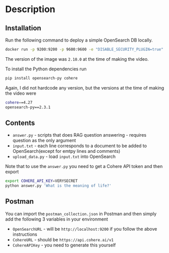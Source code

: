 # Description
## Installation

Run the following command to deploy a simple OpenSearch DB locally.
 
```bash
docker run -p 9200:9200 -p 9600:9600 -e "DISABLE_SECURITY_PLUGIN=true" -e "discovery.type=single-node" --name opensearch-node -d opensearchproject/opensearch:latest
```
The version of the image was `2.10.0` at the time of making the video.

To install the Python dependencies run
```bash
pip install opensearch-py cohere
```
Again, I did not hardcode any version, but the versions at the time of
making the video were

```bash
cohere==4.27
opensearch-py==2.3.1
```

## Contents
* `answer.py` - scripts that does RAG question answering - requires question as the only argument
* `input.txt` - each line corresponds to a document to be added to OpenSearch(except for emtpy lines and comments)
* `upload_data.py` - load `input.txt` into OpenSearch


Note that to use the `answer.py` you need to get a Cohere API token and
then export 
```bash
export COHERE_API_KEY=VERYSECRET
python answer.py 'What is the meaning of life?'
```

## Postman
You can import the `postman_collection.json` in Postman and then
simply add the following 3 variables in your environment

* `OpenSearchURL` - will be `http://localhost:9200` if you follow the above instructions
* `CohereURL` - should be `https://api.cohere.ai/v1`
* `CohereAPIKey` - you need to generate this yourself
